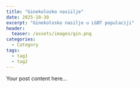 ```yaml
---
title: "Ginekolosko nasiilje"
date: 2025-10-30
excerpt: "Ginekolosko nasilje u LGBT populaciji"
header:
  teaser: /assets/images/gin.png
categories:
  - Category
tags:
  - tag1
  - tag2
---
```


Your post content here...
